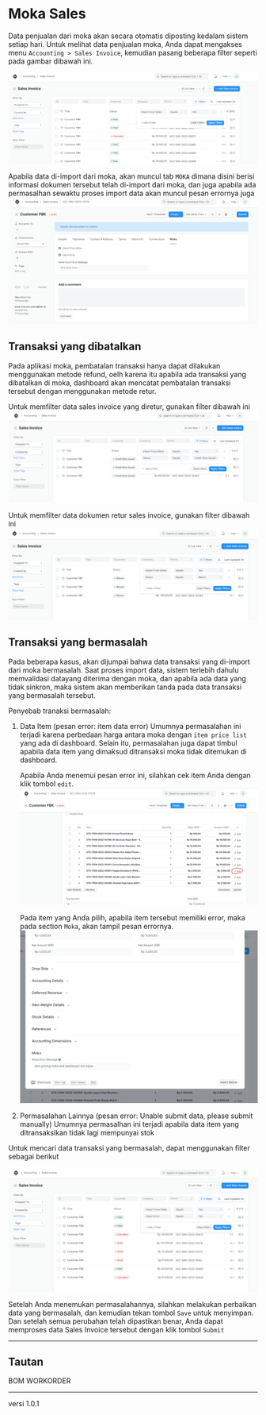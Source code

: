 # Moka Sales
Data penjualan dari moka akan secara otomatis diposting kedalam sistem setiap hari. Untuk melihat data penjualan moka, Anda dapat mengakses menu `Accounting > Sales Invoice`, kemudian pasang beberapa filter seperti pada gambar dibawah ini.

![](/assets/moka1.PNG)

Apabila data di-import dari moka, akan muncul tab `MOKA` dimana disini berisi informasi dokumen tersebut telah di-import dari moka, dan juga apabila ada permasalhan sewaktu proses import data akan muncul pesan errornya juga
![](/assets/moka5.PNG)


## Transaksi yang dibatalkan
Pada aplikasi moka, pembatalan transaksi hanya dapat dilakukan menggunakan metode refund, oelh karena itu apabila ada transaksi yang dibatalkan di moka, dashboard akan mencatat pembatalan transaksi tersebut dengan menggunakan metode retur.

Untuk memfilter data sales invoice yang diretur, gunakan filter dibawah ini
![](/assets/moka2.PNG)


Untuk memfilter data dokumen retur sales invoice, gunakan filter dibawah ini
![](/assets/moka3.PNG)


## Transaksi yang bermasalah
Pada beberapa kasus, akan dijumpai bahwa data transaksi yang di-import dari moka bermasalah. Saat proses import data, sistem terlebih dahulu memvalidasi datayang diterima dengan moka, dan apabila ada data yang tidak sinkron, maka sistem akan memberikan tanda pada data transaksi yang bermasalah tersebut. 

Penyebab tranaksi bermasalah:
1. Data Item (pesan error: item data error)
    Umumnya permasalahan ini terjadi karena perbedaan harga antara moka dengan `item price list` yang ada di dashboard. Selain itu, permasalahan juga dapat timbul apabila data item yang dimaksud ditransaksi moka tidak ditemukan di dashboard.

    Apabila Anda menemui pesan error ini, silahkan cek item Anda dengan klik tombol `edit`.
   ![](/assets/moka6.PNG)

    Pada item yang Anda pilih, apabila item tersebut memiliki error, maka pada section `Moka`, akan tampil pesan errornya.
   ![](/assets/moka7.PNG)

2. Permasalahan Lainnya (pesan error: Unable submit data, please submit manually)
    Umumnya permasalhan ini terjadi apabila data item yang ditransaksikan tidak lagi mempunyai stok


Untuk mencari data transaksi yang bermasalah, dapat menggunakan filter sebagai berikut

![](/assets/moka4.PNG)


Setelah Anda menemukan permasalahannya, silahkan melakukan perbaikan data yang bermasalah, dan kemudian tekan tombol `Save` untuk menyimpan. Dan setelah semua perubahan telah dipastikan benar, Anda dapat memproses data Sales Invoice tersebut dengan klik tombol `Submit`


------------------
## Tautan
BOM
WORKORDER

------------------
versi 1.0.1
